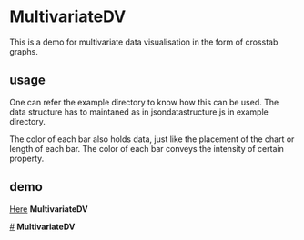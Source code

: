 # MultivariateDV
This is a demo for multivariate data visualisation in the form of crosstab graphs.

## usage
One can refer the example directory to know how this can be used.
The data structure has to maintaned as in jsondatastructure.js in example directory.

The color of each bar also holds data, just like the placement of the chart or length of each bar.
The color of each bar conveys the intensity of certain property.

## demo

<a href="https://rawgit.com/debayan3007/MultivariateDV/master/example/index.html" name="MultivariateDV">Here</a> <b>MultivariateDV</b>


<a href="#MultivariateDV" name="MultivariateDV">#</a> <b>MultivariateDV</b>

